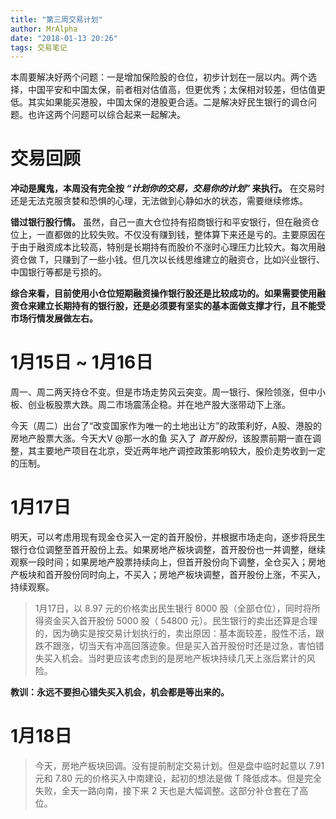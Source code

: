 ```yaml
---
title: "第三周交易计划"
author: MrAlpha
date: "2018-01-13 20:26"
tags: 交易笔记
---
```


本周要解决好两个问题：一是增加保险股的仓位，初步计划在一层以内。两个选择，中国平安和中国太保，前者相对估值高，但更优秀；太保相对较差，但估值更低。其实如果能买港股，中国太保的港股更合适。二是解决好民生银行的调仓问题。也许这两个问题可以综合起来一起解决。

# 交易回顾

**冲动是魔鬼，本周没有完全按 _“计划你的交易，交易你的计划”_ 来执行。** 在交易时还是无法克服贪婪和恐惧的心理，无法做到心静如水的状态，需要继续修炼。

**错过银行股行情。** 虽然，自己一直大仓位持有招商银行和平安银行，但在融资仓位上，一直都做的比较失败。不仅没有赚到钱，整体算下来还是亏的。主要原因在于由于融资成本比较高，特别是长期持有而股价不涨时心理压力比较大。每次用融资仓做 T，只赚到了一些小钱。但几次以长线思维建立的融资仓，比如兴业银行、中国银行等都是亏损的。

**综合来看，目前使用小仓位短期融资操作银行股还是比较成功的。如果需要使用融资仓来建立长期持有的银行股，还是必须要有坚实的基本面做支撑才行，且不能受市场行情发展做左右。**

# 1月15日 ~ 1月16日

周一、周二两天持仓不变。但是市场走势风云突变。周一银行、保险领涨，但中小板、创业板股票大跌。周二市场震荡企稳。并在地产股大涨带动下上涨。

今天（周二）出台了“改变国家作为唯一的土地出让方”的政策利好，A股、港股的房地产股票大涨。今天大V @那一水的鱼 买入了 $首开股份$，该股票前期一直在调整，其主要地产项目在北京，受近两年地产调控政策影响较大，股价走势收到一定的压制。

# 1月17日

明天，可以考虑用现有现金仓买入一定的首开股份，并根据市场走向，逐步将民生银行仓位调整至首开股份上去。如果房地产板块调整，首开股份也一并调整，继续观察一段时间；如果房地产股票持续向上，但首开股份向下调整，全仓买入；房地产板块和首开股份同时向上，不买入；房地产板块调整，首开股份上涨，不买入，持续观察。

> 1月17日，以 8.97 元的价格卖出民生银行 8000 股（全部仓位），同时将所得资金买入首开股份 5000 股（ 54800 元）。民生银行的卖出还算是合理的，因为确实是按交易计划执行的，卖出原因：基本面较差，股性不活，跟跌不跟涨，切当天有冲高回落迹象。但是买入首开股份时还是过急，害怕错失买入机会。当时更应该考虑到的是房地产板块持续几天上涨后累计的风险。

**教训：永远不要担心错失买入机会，机会都是等出来的。**

# 1月18日

> 今天，房地产板块回调。没有提前制定交易计划。但是盘中临时起意以 7.91 元和 7.80 元的价格买入中南建设，起初的想法是做 T 降低成本。但是完全失败，全天一路向南，接下来 2 天也是大幅调整。这部分补仓套在了高位。
